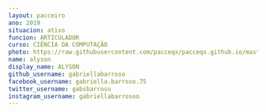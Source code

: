 ```yaml
---
layout: pacceiro
ano: 2019
situacion: ativo
funcion: ARTICULADOR
curso: CIÊNCIA DA COMPUTAÇÃO
photo: https://raw.githubusercontent.com/pacceqx/pacceqx.github.io/master/assets/pic/bolsistas/pacce (2).png
name: alyson
display_name: ALYSON
github_username: gabriellabarroso
facebook_username: gabriella.barroso.75
twitter_username: gabsbarroso
instagram_username: gabriellabarrosoo
---
```


